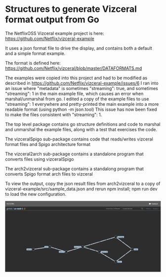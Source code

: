 Structures to generate Vizceral format output from Go
=====================================================

The NetflixOSS Vizceral example project is here: https://github.com/Netflix/vizceral-example

It uses a json format file to drive the display, and contains both a default and a simple format example.

The format is defined here:
https://github.com/Netflix/vizceral/blob/master/DATAFORMATS.md

The examples were copied into this project and had to be modified as described in https://github.com/Netflix/vizceral-example/issues/6
I ran into an issue where "metadata" is sometimes "streaming": true, and sometimes "streaming": 1 in the main example file, which causes an error when marshal/unmarshal from go. I edited a copy of the example files to use "streaming": 1 everywhere and pretty-printed the main example into a more readable format (using python -m json.tool)
This issue has now been fixed to make the files consistent with "streaming": 1.

The top level package contains go structure definitions and code to marshal and unmarshal the example files, along with a test that exercises the code.

The vizceralSpigo sub-package contains code that reads/writes vizceral format files and Spigo architecture format

The vizceral2arch sub-package contains a standalone program that converts files using vizceralSpigo

The arch2vizceral sub-package contains a standalong program that converts Spigo format arch files to vizceral

To view the output, copy the json result files from arch2vizceral to a copy of vizceral-example/src/sample_data.json and rerun npm install; npm run dev to load the new configuration.

![test](test_spigo_vizceral.png)
